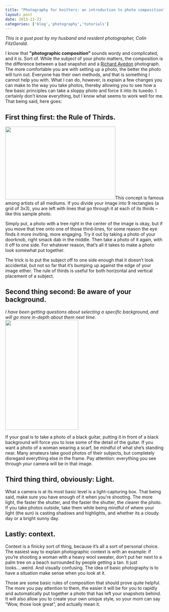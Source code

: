 ```yaml
---
title: "Photography for knitters: an introduction to photo composition"
layout: post
date: 2013-11-23
categories: ['blog','photography','tutorials']
---
```

<em>This is a gust post by my husband and resident photographer, Colin FitzGerald.</em>

I know that <strong>"photographic composition" </strong>sounds wordy and complicated, and it is. Sort of. While the subject of your photo matters, the composition is the difference between a bad snapshot and a <a href="http://en.wikipedia.org/wiki/Richard_Avedon" target="_blank">Richard Avedon</a> photograph. The more comfortable you are with setting up a photo, the better the photo will turn out. Everyone has their own methods, and that is something I cannot help you with. What I can do, however, is explain a few changes you can make to the way you take photos, thereby allowing you to see how a few basic principles can take a sloppy photo and force it into its tuxedo. I certainly don’t know everything, but I know what seems to work well for me. That being said, here goes:
<h2>First thing first: the Rule of Thirds.</h2>
<a href="http://feministy.com/wp-content/uploads/2011/07/rule-of-thirds1.jpg"><img class="alignleft size-medium wp-image-2522" title="rule-of-thirds" src="http://feministy.com/wp-content/uploads/2011/07/rule-of-thirds1-350x232.jpg" alt="" width="350" height="232" /></a>This concept is famous among artists of all mediums. If you divide your image into 9 rectangles (a grid of 3x3), you are left with lines that go through it at each of its thirds – like this sample photo.

Simply put, a photo with a tree right in the center of the image is okay, but if you move that tree onto one of those third-lines, for some reason the eye finds it more inviting, more engaging. Try it out by taking a photo of your doorknob, right smack dab in the middle. Then take a photo of it again, with it off to one side. For whatever reason, that’s all it takes to make a photo look somewhat put together.

The trick is to put the subject off to one side enough that it doesn’t look accidental, but not so far that it’s bumping up against the edge of your image either. The rule of thirds is useful for both horizontal and vertical placement of a subject.
<h2>Second thing second: Be aware of your background.</h2>
<em>I have been getting questions about selecting a specific background, and will go more in-depth about them next time.</em>

<img class="alignright size-medium wp-image-2525" title="fence-edge" src="http://feministy.com/wp-content/uploads/2011/07/fence-edge-232x350.jpg" alt="" width="232" height="350" />

If your goal is to take a photo of a black guitar, putting it in front of a black background will force you to lose some of the detail of the guitar. If you want a photo of a woman wearing a scarf, be mindful of what she’s standing near. Many amateurs take good photos of their subjects, but completely disregard everything else in the frame. Pay attention: everything you see through your camera will be in that image.
<h2>Third thing third, obviously: Light.</h2>
What a camera is at its most basic level is a light-capturing box. That being said, make sure you have enough of it when you’re shooting. The more light, the faster the shutter, and the faster the shutter, the clearer the photo. If you take photos outside, take them while being mindful of where your light (the sun) is casting shadows and highlights, and whether its a cloudy day or a bright sunny day.
<h2>Lastly: context.</h2>
Context is a finicky sort of thing, because it’s all a sort of personal choice. The easiest way to explain photographic context is with an example: if you’re shooting a woman with a heavy wool sweater, don’t put her next to a palm tree on a beach surrounded by people getting a tan. It just looks....weird. And visually confusing. The idea of basic photography is to have a situation make sense when you look at it.

Those are some basic rules of composition that should prove quite helpful. The more you pay attention to them, the easier it will be for you to rapidly and automatically put together a photo that has left your snapshots behind. It will also allow you to create your own unique style, so your mom can say “Wow, those look great”, and actually mean it.